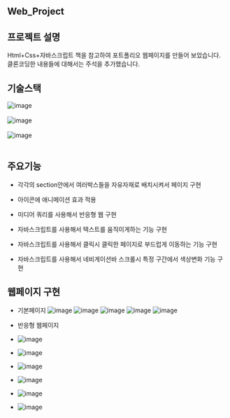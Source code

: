 Web_Project
-----------------------------------------------------------------------------------------------------------------------------
프로젝트 설명
-----------------------------------------------------------------------------------------------------------------------------
 Html+Css+자바스크립트 책을 참고하여 포트폴리오 웹페이지를 만들어 보았습니다. 클론코딩한 내용들에 대해서는 주석을 추가했습니다.

기술스택
-----------------------------------------------------------------------------------------------------------------------------
![image](https://github.com/Jaehyuk-96/web_project/assets/145963663/559ad2bc-be19-497c-9528-3cf32d4b80bb)<br><br>
![image](https://github.com/Jaehyuk-96/web_project/assets/145963663/8443ce9f-7b8c-4ede-ae03-f56173f890e1)<br><br>
![image](https://github.com/Jaehyuk-96/web_project/assets/145963663/84defd1f-0420-438c-9670-55cab5a534b6)<br><br>



주요기능
-----------------------------------------------------------------------------------------------------------------------------
* 각각의 section안에서 여러박스들을 자유자재로 배치시켜서 페이지 구현

* 아이콘에 애니메이션 효과 적용

* 미디어 쿼리를 사용해서 반응형 웹 구현

* 자바스크립트를 사용해서 텍스트를 움직이게하는 기능 구현

* 자바스크립트를 사용해서 클릭시 클릭한 페이지로 부드럽게 이동하는 기능 구현

* 자바스크립트를 사용해서 네비게이션바 스크롤시 특정 구간에서 색상변화 기능 구현

웹페이지 구현
-----------------------------------------------------------------------------------------------------------------------------
* 기본페이지
![image](https://github.com/Jaehyuk-96/web_project/assets/145963663/7c6c25f7-43b8-491b-b515-de34dc794013)
![image](https://github.com/Jaehyuk-96/web_project/assets/145963663/f64b730b-d1e6-480f-937b-2a763bbc66dd)
![image](https://github.com/Jaehyuk-96/web_project/assets/145963663/ea3d08b7-0520-4263-8f6c-af0b5df82ed6)
![image](https://github.com/Jaehyuk-96/web_project/assets/145963663/dd36ab2e-67b7-4594-ac7f-72c5eb8d035e)
![image](https://github.com/Jaehyuk-96/web_project/assets/145963663/f273a93b-469f-4172-923b-0897a8a91ddc)

* 반응형 웹페이지
* ![image](https://github.com/Jaehyuk-96/web_project/assets/145963663/7a577bad-6b90-4148-a7e9-9d38f7283e90)
* ![image](https://github.com/Jaehyuk-96/web_project/assets/145963663/1ddcbefb-c564-4d7c-88a1-4f366150df7d)
* ![image](https://github.com/Jaehyuk-96/web_project/assets/145963663/2386f16e-3e71-426c-8ce0-ee02e948a61e)
* ![image](https://github.com/Jaehyuk-96/web_project/assets/145963663/5bd2bbfc-ec42-4889-8c22-55a22720d8fd)
* ![image](https://github.com/Jaehyuk-96/web_project/assets/145963663/42598466-5229-4346-9131-2acb3afab447)
* ![image](https://github.com/Jaehyuk-96/web_project/assets/145963663/b06cd38b-93ba-4ce5-bf6c-3d0f057717c1)










